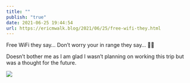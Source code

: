 ```yaml
---
title: ""
publish: "true"
date: 2021-06-25 19:44:54
url: https://ericmwalk.blog/2021/06/25/free-wifi-they.html
---
```


Free WiFi they say… Don’t worry your in range they say… 🤦‍♂️

Doesn’t bother me as I am glad I wasn’t planning on working this trip but was a thought for the future.



![](https://ericmwalk.blog/uploads/2021/14e14ca158.jpg)